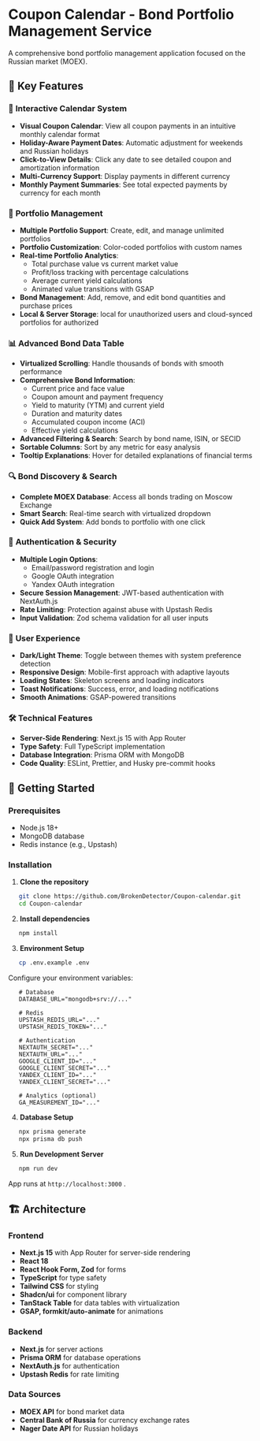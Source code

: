 # Coupon Calendar - Bond Portfolio Management Service

A comprehensive bond portfolio management application focused on the Russian market (MOEX).

## 🌟 Key Features

### 📅 **Interactive Calendar System**

* **Visual Coupon Calendar**: View all coupon payments in an intuitive monthly calendar format
* **Holiday-Aware Payment Dates**: Automatic adjustment for weekends and Russian holidays
* **Click-to-View Details**: Click any date to see detailed coupon and amortization information
* **Multi-Currency Support**: Display payments in different currency
* **Monthly Payment Summaries**: See total expected payments by currency for each month

### 💼 **Portfolio Management**

* **Multiple Portfolio Support**: Create, edit, and manage unlimited portfolios
* **Portfolio Customization**: Color-coded portfolios with custom names
* **Real-time Portfolio Analytics**:
  + Total purchase value vs current market value
  + Profit/loss tracking with percentage calculations
  + Average current yield calculations
  + Animated value transitions with GSAP
* **Bond Management**: Add, remove, and edit bond quantities and purchase prices
* **Local & Server Storage**: local for unauthorized users and cloud-synced portfolios for authorized

### 📊 **Advanced Bond Data Table**

* **Virtualized Scrolling**: Handle thousands of bonds with smooth performance
* **Comprehensive Bond Information**:
  + Current price and face value
  + Coupon amount and payment frequency
  + Yield to maturity (YTM) and current yield
  + Duration and maturity dates
  + Accumulated coupon income (ACI)
  + Effective yield calculations
* **Advanced Filtering & Search**: Search by bond name, ISIN, or SECID
* **Sortable Columns**: Sort by any metric for easy analysis
* **Tooltip Explanations**: Hover for detailed explanations of financial terms

### 🔍 **Bond Discovery & Search**

* **Complete MOEX Database**: Access all bonds trading on Moscow Exchange
* **Smart Search**: Real-time search with virtualized dropdown
* **Quick Add System**: Add bonds to portfolio with one click

### 🔐 **Authentication & Security**

* **Multiple Login Options**:
  + Email/password registration and login
  + Google OAuth integration
  + Yandex OAuth integration
* **Secure Session Management**: JWT-based authentication with NextAuth.js
* **Rate Limiting**: Protection against abuse with Upstash Redis
* **Input Validation**: Zod schema validation for all user inputs

### 🎨 **User Experience**

* **Dark/Light Theme**: Toggle between themes with system preference detection
* **Responsive Design**: Mobile-first approach with adaptive layouts
* **Loading States**: Skeleton screens and loading indicators
* **Toast Notifications**: Success, error, and loading notifications
* **Smooth Animations**: GSAP-powered transitions

### 🛠 **Technical Features**

* **Server-Side Rendering**: Next.js 15 with App Router
* **Type Safety**: Full TypeScript implementation
* **Database Integration**: Prisma ORM with MongoDB
* **Code Quality**: ESLint, Prettier, and Husky pre-commit hooks

## 🚀 Getting Started

### Prerequisites

* Node.js 18+
* MongoDB database
* Redis instance (e.g., Upstash)

### Installation

1. **Clone the repository**

```bash
   git clone https://github.com/BrokenDetector/Coupon-calendar.git
   cd Coupon-calendar
   ```

2. **Install dependencies**

```bash
   npm install
   ```

3. **Environment Setup**

```bash
   cp .env.example .env
   ```

   Configure your environment variables:

```env
   # Database
   DATABASE_URL="mongodb+srv://..."

   # Redis
   UPSTASH_REDIS_URL="..."
   UPSTASH_REDIS_TOKEN="..."

   # Authentication
   NEXTAUTH_SECRET="..."
   NEXTAUTH_URL="..."
   GOOGLE_CLIENT_ID="..."
   GOOGLE_CLIENT_SECRET="..."
   YANDEX_CLIENT_ID="..."
   YANDEX_CLIENT_SECRET="..."

   # Analytics (optional)
   GA_MEASUREMENT_ID="..."
   ```

4. **Database Setup**

```bash
   npx prisma generate
   npx prisma db push
   ```

5. **Run Development Server**

```bash
   npm run dev
   ```

   App runs at `http://localhost:3000` .

## 🏗 Architecture

### Frontend

* **Next.js 15** with App Router for server-side rendering
* **React 18**
* **React Hook Form, Zod** for forms
* **TypeScript** for type safety
* **Tailwind CSS** for styling
* **Shadcn/ui** for component library
* **TanStack Table** for data tables with virtualization
* **GSAP, formkit/auto-animate** for animations

### Backend

* **Next.js** for server actions
* **Prisma ORM** for database operations
* **NextAuth.js** for authentication
* **Upstash Redis** for rate limiting

### Data Sources

* **MOEX API** for bond market data
* **Central Bank of Russia** for currency exchange rates
* **Nager Date API** for Russian holidays
